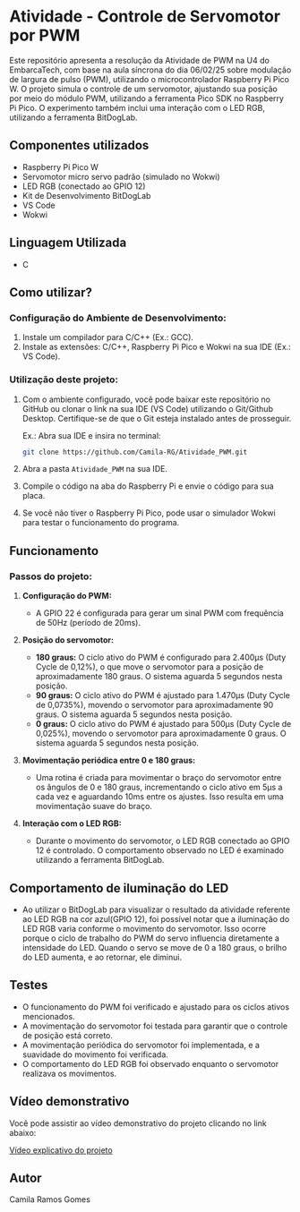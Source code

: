 # Atividade - Controle de Servomotor por PWM

Este repositório apresenta a resolução da Atividade de PWM na U4 do EmbarcaTech, com base na aula síncrona do dia 06/02/25 sobre modulação de largura de pulso (PWM), utilizando o microcontrolador Raspberry Pi Pico  W. O projeto simula o controle de um servomotor, ajustando sua posição por meio do módulo PWM, utilizando a ferramenta Pico SDK no Raspberry Pi Pico. O experimento também inclui uma interação com o LED RGB, utilizando a ferramenta BitDogLab.

## Componentes utilizados

- Raspberry Pi Pico W
- Servomotor micro servo padrão (simulado no Wokwi)
- LED RGB (conectado ao GPIO 12)
- Kit de Desenvolvimento BitDogLab
- VS Code
- Wokwi

## Linguagem Utilizada

- C

## Como utilizar?

### Configuração do Ambiente de Desenvolvimento:
1. Instale um compilador para C/C++ (Ex.: GCC).
2. Instale as extensões: C/C++, Raspberry Pi Pico e Wokwi na sua IDE (Ex.: VS Code).

### Utilização deste projeto:
1. Com o ambiente configurado, você pode baixar este repositório no GitHub ou clonar o link na sua IDE (VS Code) utilizando o Git/Github Desktop. Certifique-se de que o Git esteja instalado antes de prosseguir.
   
   Ex.: Abra sua IDE e insira no terminal:
   ```bash
   git clone https://github.com/Camila-RG/Atividade_PWM.git
   ```

2. Abra a pasta `Atividade_PWM` na sua IDE.
3. Compile o código na aba do Raspberry Pi e envie o código para sua placa.
4. Se você não tiver o Raspberry Pi Pico, pode usar o simulador Wokwi para testar o funcionamento do programa.

## Funcionamento

### Passos do projeto:

1. **Configuração do PWM:**
   - A GPIO 22 é configurada para gerar um sinal PWM com frequência de 50Hz (período de 20ms).
   
2. **Posição do servomotor:**
   - **180 graus:** O ciclo ativo do PWM é configurado para 2.400µs (Duty Cycle de 0,12%), o que move o servomotor para a posição de aproximadamente 180 graus. O sistema aguarda 5 segundos nesta posição.
   - **90 graus:** O ciclo ativo do PWM é ajustado para 1.470µs (Duty Cycle de 0,0735%), movendo o servomotor para aproximadamente 90 graus. O sistema aguarda 5 segundos nesta posição.
   - **0 graus:** O ciclo ativo do PWM é ajustado para 500µs (Duty Cycle de 0,025%), movendo o servomotor para aproximadamente 0 graus. O sistema aguarda 5 segundos nesta posição.

3. **Movimentação periódica entre 0 e 180 graus:**
   - Uma rotina é criada para movimentar o braço do servomotor entre os ângulos de 0 e 180 graus, incrementando o ciclo ativo em 5µs a cada vez e aguardando 10ms entre os ajustes. Isso resulta em uma movimentação suave do braço.

4. **Interação com o LED RGB:**
   - Durante o movimento do servomotor, o LED RGB conectado ao GPIO 12 é controlado. O comportamento observado no LED é examinado utilizando a ferramenta BitDogLab.

## Comportamento de iluminação do LED
- Ao utilizar o BitDogLab para visualizar o resultado da atividade referente ao LED RGB na cor azul(GPIO 12), foi possível notar que a iluminação do LED RGB varia conforme o movimento do servomotor. Isso ocorre porque o ciclo de trabalho do PWM do servo influencia diretamente a intensidade do LED. Quando o servo se move de 0 a 180 graus, o brilho do LED aumenta, e ao retornar, ele diminui.

## Testes

- O funcionamento do PWM foi verificado e ajustado para os ciclos ativos mencionados.
- A movimentação do servomotor foi testada para garantir que o controle de posição está correto.
- A movimentação periódica do servomotor foi implementada, e a suavidade do movimento foi verificada.
- O comportamento do LED RGB foi observado enquanto o servomotor realizava os movimentos.

## Vídeo demonstrativo

Você pode assistir ao vídeo demonstrativo do projeto clicando no link abaixo:

[Vídeo explicativo do projeto]()

## Autor

Camila Ramos Gomes
